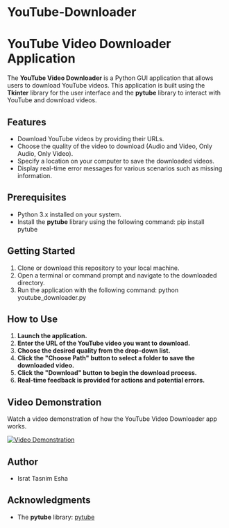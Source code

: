 # YouTube-Downloader

# YouTube Video Downloader Application

The **YouTube Video Downloader** is a Python GUI application that allows users to download YouTube videos. This application is built using the **Tkinter** library for the user interface and the **pytube** library to interact with YouTube and download videos.

## Features

- Download YouTube videos by providing their URLs.
- Choose the quality of the video to download (Audio and Video, Only Audio, Only Video).
- Specify a location on your computer to save the downloaded videos.
- Display real-time error messages for various scenarios such as missing information.

## Prerequisites

- Python 3.x installed on your system.
- Install the **pytube** library using the following command: pip install pytube

## Getting Started

1. Clone or download this repository to your local machine.
2. Open a terminal or command prompt and navigate to the downloaded directory.
3. Run the application with the following command: python youtube_downloader.py


## How to Use

1. **Launch the application.**
2. **Enter the URL of the YouTube video you want to download.**
3. **Choose the desired quality from the drop-down list.**
4. **Click the "Choose Path" button to select a folder to save the downloaded video.**
5. **Click the "Download" button to begin the download process.**
6. **Real-time feedback is provided for actions and potential errors.**

## Video Demonstration

Watch a video demonstration of how the YouTube Video Downloader app works.

[![Video Demonstration](https://github.com/IsratTasnimEsha/YouTube-Downloader/assets/88322977/978f5473-7ef2-4945-9685-55a6d6759b4e)](https://github.com/IsratTasnimEsha/YouTube-Downloader/assets/88322977/978f5473-7ef2-4945-9685-55a6d6759b4e)

## Author

- Israt Tasnim Esha

## Acknowledgments

- The **pytube** library: [pytube](https://github.com/nficano/pytube)

